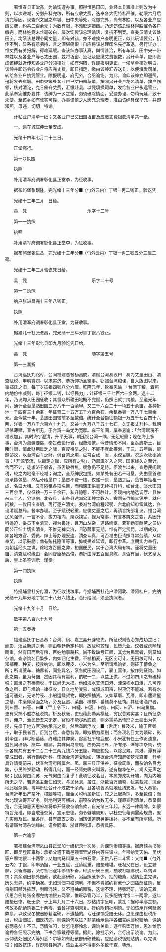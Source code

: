 <!-- { "loadSidebar": true } -->
　　署恒春县正堂高，为谕饬遵办事。照得恒邑田园，业经本县禀准上则改为中则，以次递减，分别升科完粮，所有应收丈费，迭奉各大宪特札严催，勒限六月后清完等因。现查兴文里之车城、田中央等处，除缴完外，尚有林姓、以及各业户应缴丈费，约共二百余元；为数有限，不难赶速措缴。乃迭饬该总理林得胜催令各户缴完；而林姓竟未丝毫破白，屡次饬传该总理谕话，复抗不到案。查委员清丈该处田亩，均系该总理带同丈量，即有舛错，亦不难挨户查明更正，似此玩误要公，抗传不到，显系有意把持，言之深堪痛恨！自应将该总理印名先行革退，另行详办；惟丈费有关报解，碍难延缓。查该绅办事认真，舆情甚洽，所有车城、田中央一带林姓以及各业户等已丈田园，兹将坵亩、坐址及应缴丈费银数，另开草单，应即责成该绅就近传知各业户分领核对；如有舛错，许即报明更正，一俟草单核对明白，该绅并即饬令各业户将应完丈费，即日措足，缴由该绅汇齐送县，以便填发司单，转给各业户执凭管业。除报明道、府宪外，合丞谕饬。为此，谕仰该绅立即遵照，迅将发去车城、田中央等处各业户已丈田园草单，按照另开业户花名清单，挨户饬领，核对清讫，克日催齐丈费，汇缴赴县，以凭填换司单，发给各业户永远管业。此系奉宪催办要件，该绅为一乡之望，务须破除情面，妥速办理，勿稍玩延，致干未便。至该乡如有诚实可靠、办事谨慎之人愿充总理者，准由该绅具保举充，并即知照，毋违，切切，特谕。 

　　计粘业户清单一纸；又各业户已丈田园坵亩及应缴丈费银数清单共一纸。 

　　一、谕车城庄绅士董安成。 

　　光绪十四年七月二十三日。 

　　正堂高行。 

　　第一○执照 

　　执照 

　　补用清军府调署彰化县正堂李，为征收事。 

　　据布屿堡张瑞隆，完光绪十三年分■〈勹外云内〉丁银一两二钱正。验讫凭 

　　光绪十三年三月　日给。 

　　县　凭　　　　　　　　　　　　　　乐字十二号 

　　第一一执照 

　　执照 

　　补用清军府调署彰化县正堂李，为征收事。 

　　据布屿堡张进昌，完光绪十三年分■〈勹外云内〉丁银一两二钱五分三厘二毫。 

　　光绪十三年三月验讫凭日给。 

　　县　凭　　　　　　　　　　　　　　　乐字二十号 

　　第一二执照 

　　纳户张进昌完十三年八钱正。 

　　执照 

　　补用清军府调署彰化县正堂，为征收事。 

　　据猫儿干社张进昌，完光绪十三年分番丁银八钱正。 

　　光绪十三年彰化县印九月验讫凭日给。 

　　县　凭　　　　　　　　　　　　　　　随字第五号 

　　第一三奏折 

　　台湾巡抚刘铭传，会同福建总督杨昌俊，清赋台湾奏议曰：奏为丈量田亩、清查赋税、申明赏罚、以求实济、恭折仰祈圣鉴事。窃照台湾粮课，自入版图以来，循郑氏之旧，每丁岁征银四钱八分六厘。乾隆元年，钦奉恩谕：「台湾丁粮，着照内地份中减则，每丁征银二钱，以纾民力」；计征银三千七百六十余两。逮十二年，乃议均入田园征收；其番众所耕田地概不完赋，仍照旧就丁纳粮。至道光年间，通计全台垦熟田园三万八千一百余甲，又三千六百二十一顷五十余亩，各种折地一千四百三十余亩，年征粟二十五万五千六百余石，余租番银一万八千七百余元。至今数十年，垦熟田园较前多至数倍，统计全台额征额银一万五千七百四十六两，洋银一万八千六百六十九元，又谷十九万八千五十七石，久无报丈升科。我朝轻徭薄赋，亘古所无，于台湾一岛尤为宽厚。雍干年间，屡奉恩谕：「台湾赋税不准议加」。其时海宇澄清，升平无事，朝廷视台湾一隅，无足轻重；现在海上多事，台湾为海疆要隘，奉旨改设行省，经费浩繁。今昔情形不同，臣忝膺斯土，目睹时艰，值此财用匮乏之际，百废待举之时，不能不就此筹划，于三、五年后，能照部议，以台湾自有之财，供台湾之用，应可自成一省，永保岩疆。况迭次钦奉谕旨：「开源节流，以额定之赋，应所有之税」，乃部库岁入之常，国家经久之至计，舍而不计，徒求济于邻省，虽舌破唇焦，缓急仍不足恃。臣渡台以来，查悉民间赋税，较之内地毫不轻减；询之，全系绅民包揽。如某处有田若干可垦，先由垦首递禀承揽包垦，然后分给垦户；垦首不费一钱，仅递一禀，垦熟之后，垦首年抽租一成，名曰大租。又有隘租各项名目，而粮课正供毫无续报升科，如台北、淡水田园三百余里，仅征粮一万三千余石，私升隐慝，不可胜计。臣现由内地选调厅、县佐杂三十人，分派南、北各县，由各县选派公正绅士数人，会同先行编查保甲，就户问粮，一俟田亩查明，再行逐户清丈。委派台湾府程起鹗、台北府知府雷其达，各设清赋总局，督率办理。至于赋税轻重，应俟丈量之后，再请旨饬部复议。惟台湾民风强悍，一言不合，拔刀相向，聚众挟官，视为常事，有言林爽文之变，系因升科逼迫，委员下乡清查，视为畏途，且万山丛杂，道路崎岖，若非勤实耐劳之员协同公正绅士切实清查，不惟无裨实济，且恐蒇事无期，惟有严定赏罚，以期成效。如各地方官、委员、绅士等办理妥速、清查认真，可否准由臣请照寻常劳绩，从优奉奖，以示鼓励；倘有贿托隐匿等事，抑或畏难延误，即行参革。庶期实力奉行，为朝廷经久之谋，除地方吞匿之弊，裕国便民，实于台湾大局有裨。谨将丈量田亩、清查赋税缘由，会同督臣杨昌俊，恭折由驿五百里具陈，是否有当，伏乞皇太后、皇上圣鉴训示，谨奏。 

　　第一四执照 

　　执照 

　　特授埔里社分府潘，为征收钱粮事。今据埔西社花户潘阿敦、潘阿桂户，完纳光绪十九年分地丁银二十八分六钱正，合行给照，须至执照者。 

　　光绪十九年十月　日给。 

　　敏字第八百六十九号 

　　第一五奏折 

　　福建巡抚丁日昌奏：台湾、凤、嘉三县开辟较先，所征税则皆沿郑成功之旧；而彰、淡兰新辟之地，则由朝廷新定科则，故赋税较轻，民皆乐业。议者或虑畸轻畸重，然有田而后有粮，百姓勉事耕耘，尚不致缺亏正额，其尤为民累者，则莫如杂饷。查杂饷名目繁多，内如归化生番，不植稻麦，无区亩可计，无田粮可科，仅知捕鹿、种麦，按数纳饷，即以鹿皮、小米为名。至所谓塭饷者，则征于蓄鱼之所；所谓蔗车、糖廍者，同业异名，系各就田园设厂，雇工营作，按作则征饷。如此之类，虽为苛细，然因其稍有赢利，酌取一二，以益正供，不过如四川之有碾榨税；直隶之有榛栗税，于民尚无大损。他如海水支流曰港、洼深积水曰潭，凡可养鱼之所，即与塭饷一律征收，日久地势变易，或填成田亩，税项仍不能减。若有水道可通处，无论竹筏、小船运载货物，即按照抽资。又如草厝、瓦厝，即市廛建屋之基，牛磨即磨面之场，旁及瓦窑、菜园、槟榔、番檨莫不征饷。其征诸渔户者，则曰罟、曰罾、曰■〈罒上令下〉、曰縺、曰滚、曰箔、曰网、曰沪、曰乌鱼旗。更有采捕小船亦征税饷。析及秋毫，吏役藉此勒索横征，穷民苦累实甚；且所征杂饷，佣户、渔民皆去来无定，官役不能尽悉底蕴，则必需熟悉情形之土豪出为包揽，先须于地方官预纳承充之费，然后垄断浮收，■〈舌氐〉糠及米，输于官者十，取于民者百。臣到台后，查悉各弊，即拟稍为厘剔；而各项名目太为琐碎，影射牵连，非尽断葛藤，终难绝其弊窦。除番社所输鹿皮、小米犹有任土作贡遗意，暨民间塭饷、蔗车、糖廍，其弊尚易厘剔，应仍其旧外，所有港、潭等项杂饷，统计各属共有五千二百二十三两九钱六分五厘，均应豁免，以除民累。其港、潭有浮变成田者，另行勘明升科。饬据台湾道夏献纶、转据台湾府知府张梦元查覆，开单具详请奏前来，伏查台湾府所属台、凤、嘉三县正供谷，征收既重，而杂饷名目尤繁，小民终岁勤动，所得几何，而一经胥吏隳突叫嚣，遂有枷棒在户，鸡犬无声之叹；民困何由而苏，元气何由而复乎！此项征收名目，本属郑成功开端，向为内地所无之举，若逢圣主至仁如天，与民休息，虽江、浙数百万漕粮，犹蒙裁减，况台地此起杂饷，每年所征合计不过数千余两，且各项皆系就地征纳支发，归入奏销。台湾近年出产茶叶、樟脑等项，厘金关税均属新征，较之此起杂饷，多至数倍；而台北现议筹开矿务，则地利更可横兴，前项杂饷为数无多，谨即查列清单，恭呈御览，合无仰恳天恩俯准将单开征收杂饷各款，自光绪三年起，永远一律蠲除。如蒙特旨允准，即当敬谨誊黄，宣示恩德，务令僻壤周知，以杜吏役藉词需索规费，庶几实惠及民。至各厅、县有应支之款，当饬该道府另筹拨补，亦不至有所窒碍。所有请豁台湾杂饷缘由，谨会同闽、浙督臣何璟，恭折具陈。 

　　第一六谕示 

　　署福建台湾府凤山县正堂加十级纪录十次吴，为课饷惨赔等事。据府辕兵书吴旺、即吴登旺禀称：承祖父遗下凤邑观音里湖仔内等庄课业，年带纳吴天佑、吴状等户廍饷银二十两零；又加纳马料粟五十四石零，正供八石二斗零：又纳■〈勹外云内〉丁银，印串炳据，一业五赋，业瘠赋重，赔垫难堪。旺祖父在日，设立糖廍，买备廍器，交付各佃逐年修缮补备，轮流研硖芒蔗，抽收租糖廍税，以纳课饷；其余别田额外园蔗，欲赴廍研硖，另当照蔗多少，抽的糖觔，贴纳业主完课，历久无异，约字确据。无如玩佃刁狡网利，不但不肯照约将蔗份之园插蔗征饷，反将别田额外插蔗，到廍混硖，又不遵抽的廍税，迭谕不理，恃强混研，课饷无着。伏思台例每张全廍完纳饷银五两零，惟旺承管乃半，反多配纳饷银二十两零，逐年赔垫已惨。旺无奈，于上年九月二十六日，抄粘约字呈叩，蒙批：据称半廍之额，何故多配纳饷银二十两零，着曾祥查明禀复。抄约附钧批明慎。无如该承作何延案弊禀，以致现冬被佃影藉混硖，不遵抽的，亏旺课饷受赔无休。泣思课由租税所出，税由佃征，佃既抗违，则课饷何以征？非蒙给示谕押各佃完纳廍税糖觔，课饷必两悬矣！不已，沥情催叩，伏乞电察怜念，课饷关重，逐年赔垫万惨，恩准给示谕押各佃照示完纳，下书合家戴德等情。据此，除批示外，合行出示晓谕。为此，示仰该处佃民人等知悉：尔等如有赴该部研硖糖觔，应贴廍税循规贴纳，以完课项；如敢抗违，许即禀县拘追，该业主亦不得事外多致干查，特示。 
